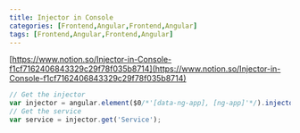 ```yaml
---
title: Injector in Console
categories: [Frontend,Angular,Frontend,Angular]
tags: [Frontend,Angular,Frontend,Angular]
---
```


[https://www.notion.so/Injector-in-Console-f1cf7162406843329c29f78f035b8714](https://www.notion.so/Injector-in-Console-f1cf7162406843329c29f78f035b8714)


```javascript
// Get the injector
var injector = angular.element($0/*'[data-ng-app], [ng-app]'*/).injector();
// Get the service
var service = injector.get('Service');
```

